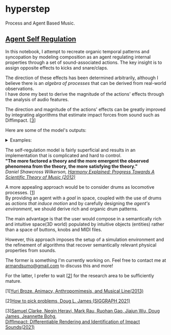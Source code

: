 # hyperstep

Process and Agent Based Music.
## [Agent Self Regulation](https://github.com/a-sumo/hyperstep/blob/main/agent_self_regulation.ipynb)
  In this notebook, I attempt to recreate organic temporal patterns and syncopation by modeling composition as an agent regulating internal properties through a set of sound-associated actions. The key insight is to assign opposite effects to kicks and snare/claps.
  
 The direction of these effects has been determined arbitrarily, although I believe there is an *algebra of processes* that can be derived from real-world observations.  
 I have done my best to derive the magnitude of the actions' effects through the analysis of audio features. 
 
 The direction and magnitude of the actions' effects can be greatly improved by integrating algorithms that estimate impact forces from sound such as Diffimpact. [[3](#diffimpact)]
  
Here are some of the model's outputs:
<details>
  <summary>Examples:</summary>
  
   [Example 1](https://user-images.githubusercontent.com/75185852/174502800-3452d939-b6da-4998-90c9-3c02c7bb5346.mp4)
  
   [Example 2](https://user-images.githubusercontent.com/75185852/188287025-1554ed5f-28c0-43af-9a73-7ea24ecfda6a.mp4)
  
   [Example 3](https://user-images.githubusercontent.com/75185852/188287983-2b5c1b88-3d5a-4941-b9a1-c1044aa83991.mp4)
  
</details



>

The self-regulation model is fairly superficial and results in an implementation that is complicated and hard to control.  
**"The more factored a theory and the more emergent the observed phenomena from the theory, the more satisfying the theory."**  
*Daniel Shawcross Wilkerson, [Harmony Explained: Progress Towards A Scientific Theory of Music (2012)](https://arxiv.org/abs/1202.4212v1)*

A more appealing approach would be to consider drums as locomotive processes. [[1](#animacy)]  
By providing an agent with a *goal* in space, coupled with the use of drums as *actions that induce motion* and by carefully designing the *agent's environment*, we should derive rich and organic drum patterns.  

The main advantage is that the user would compose in a semantically rich and intuitive space(3D world) populated by intuitive objects (entities) rather than a space of buttons, knobs and MIDI files.   

However, this approach imposes the setup of a simulation environment and the refinement of algorithms that recover semantically relevant physical properties from sounds.  

The former is something I'm currently working on. Feel free to contact me at armandsumo@gmail.com to discuss this and more!

For the latter, I prefer to wait [[2](#pick-problems)] for the research area to be sufficiently mature.
<a id="animacy">
  
  [1][Yuri Broze. Animacy, Anthropomimesis, and Musical Line(2013)](https://etd.ohiolink.edu/apexprod/rws_etd/send_file/send?accession=osu1367425698)
  
</a>

<a id="pick-problems">
  
  [2][How to pick problems, Doug L. James (SIGGRAPH 2021)](https://youtu.be/fCE5tcnB3co?t=823)
  
</a>

<a id="diffimpact">
  
  [3][Samuel Clarke, Negin Heravi, Mark Rau, Ruohan Gao, Jiajun Wu, Doug James, Jeannette Bohg,  
DiffImpact: Differentiable Rendering and Identification of Impact Sounds(2021)](https://openreview.net/forum?id=wVIqlSqKu2D)
  
</a>
